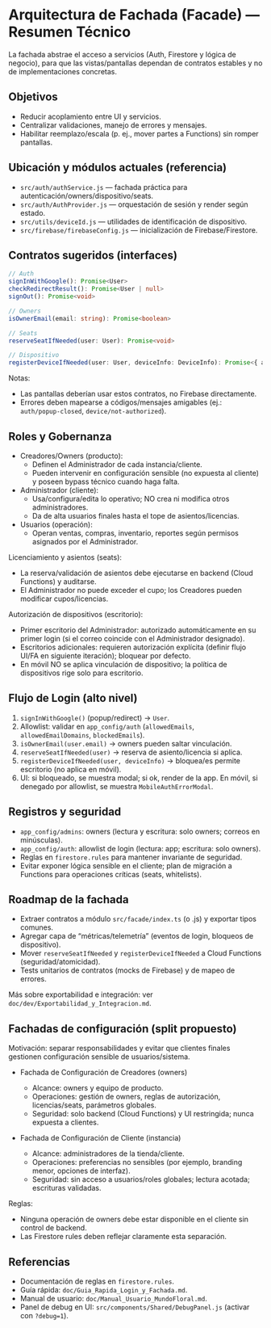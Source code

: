 # Arquitectura de Fachada (Facade) — Resumen Técnico

La fachada abstrae el acceso a servicios (Auth, Firestore y lógica de negocio), para que las vistas/pantallas dependan de contratos estables y no de implementaciones concretas.

## Objetivos
- Reducir acoplamiento entre UI y servicios.
- Centralizar validaciones, manejo de errores y mensajes.
- Habilitar reemplazo/escala (p. ej., mover partes a Functions) sin romper pantallas.

## Ubicación y módulos actuales (referencia)
- `src/auth/authService.js` — fachada práctica para autenticación/owners/dispositivo/seats.
- `src/auth/AuthProvider.js` — orquestación de sesión y render según estado.
- `src/utils/deviceId.js` — utilidades de identificación de dispositivo.
- `src/firebase/firebaseConfig.js` — inicialización de Firebase/Firestore.

## Contratos sugeridos (interfaces)
```ts
// Auth
signInWithGoogle(): Promise<User>
checkRedirectResult(): Promise<User | null>
signOut(): Promise<void>

// Owners
isOwnerEmail(email: string): Promise<boolean>

// Seats
reserveSeatIfNeeded(user: User): Promise<void>

// Dispositivo
registerDeviceIfNeeded(user: User, deviceInfo: DeviceInfo): Promise<{ allowed: boolean, reason?: string }>
```

Notas:
- Las pantallas deberían usar estos contratos, no Firebase directamente.
- Errores deben mapearse a códigos/mensajes amigables (ej.: `auth/popup-closed`, `device/not-authorized`).

## Roles y Gobernanza

- Creadores/Owners (producto):
	- Definen el Administrador de cada instancia/cliente.
	- Pueden intervenir en configuración sensible (no expuesta al cliente) y poseen bypass técnico cuando haga falta.
- Administrador (cliente):
	- Usa/configura/edita lo operativo; NO crea ni modifica otros administradores.
	- Da de alta usuarios finales hasta el tope de asientos/licencias.
- Usuarios (operación):
	- Operan ventas, compras, inventario, reportes según permisos asignados por el Administrador.

Licenciamiento y asientos (seats):
- La reserva/validación de asientos debe ejecutarse en backend (Cloud Functions) y auditarse.
- El Administrador no puede exceder el cupo; los Creadores pueden modificar cupos/licencias.

Autorización de dispositivos (escritorio):
- Primer escritorio del Administrador: autorizado automáticamente en su primer login (si el correo coincide con el Administrador designado).
- Escritorios adicionales: requieren autorización explícita (definir flujo UI/FA en siguiente iteración); bloquear por defecto.
- En móvil NO se aplica vinculación de dispositivo; la política de dispositivos rige solo para escritorio.

## Flujo de Login (alto nivel)
1. `signInWithGoogle()` (popup/redirect) → `User`.
2. Allowlist: validar en `app_config/auth` (`allowedEmails`, `allowedEmailDomains`, `blockedEmails`).
3. `isOwnerEmail(user.email)` → owners pueden saltar vinculación.
4. `reserveSeatIfNeeded(user)` → reserva de asiento/licencia si aplica.
5. `registerDeviceIfNeeded(user, deviceInfo)` → bloquea/es permite escritorio (no aplica en móvil).
6. UI: si bloqueado, se muestra modal; si ok, render de la app. En móvil, si denegado por allowlist, se muestra `MobileAuthErrorModal`.

## Registros y seguridad
- `app_config/admins`: owners (lectura y escritura: solo owners; correos en minúsculas).
- `app_config/auth`: allowlist de login (lectura: app; escritura: solo owners).
- Reglas en `firestore.rules` para mantener invariante de seguridad.
- Evitar exponer lógica sensible en el cliente; plan de migración a Functions para operaciones críticas (seats, whitelists).

## Roadmap de la fachada
- Extraer contratos a módulo `src/facade/index.ts` (o .js) y exportar tipos comunes.
- Agregar capa de “métricas/telemetría” (eventos de login, bloqueos de dispositivo).
- Mover `reserveSeatIfNeeded` y `registerDeviceIfNeeded` a Cloud Functions (seguridad/atomicidad).
- Tests unitarios de contratos (mocks de Firebase) y de mapeo de errores.

Más sobre exportabilidad e integración: ver `doc/dev/Exportabilidad_y_Integracion.md`.

## Fachadas de configuración (split propuesto)

Motivación: separar responsabilidades y evitar que clientes finales gestionen configuración sensible de usuarios/sistema.

- Fachada de Configuración de Creadores (owners)
	- Alcance: owners y equipo de producto.
	- Operaciones: gestión de owners, reglas de autorización, licencias/seats, parámetros globales.
	- Seguridad: solo backend (Cloud Functions) y UI restringida; nunca expuesta a clientes.

- Fachada de Configuración de Cliente (instancia)
	- Alcance: administradores de la tienda/cliente.
	- Operaciones: preferencias no sensibles (por ejemplo, branding menor, opciones de interfaz).
	- Seguridad: sin acceso a usuarios/roles globales; lectura acotada; escrituras validadas.

Reglas:
- Ninguna operación de owners debe estar disponible en el cliente sin control de backend.
- Las Firestore rules deben reflejar claramente esta separación.

## Referencias
- Documentación de reglas en `firestore.rules`.
- Guía rápida: `doc/Guia_Rapida_Login_y_Fachada.md`.
- Manual de usuario: `doc/Manual_Usuario_MundoFloral.md`.
 - Panel de debug en UI: `src/components/Shared/DebugPanel.js` (activar con `?debug=1`).
